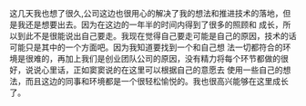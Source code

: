 这几天我也想了很久,公司这边也很用心的解决了我的想法和推进技术的落地，但是我还是想要出去。因为在这边的一年半的时间内得到了很多的照顾和
成长，所以到此不是很能说出自己要走。我现在觉得自己要走可能是自己的原因，技术的话可能只是其中的一个方面吧。因为我知道要找到一个和自己想
法一切都符合的环境是很难的，再加上我们是创业团队公司的原因，没有精力将每个环节都做的很好，说说心里话，正如窦窦说的在这里可以根据自己的意愿去
使用一些自己的想法，而且这边的同事和环境都是一个很轻松愉悦的。我也很高兴能够在这里成长了。
